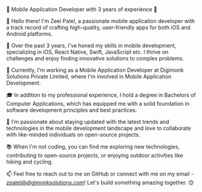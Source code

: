 📱 Mobile Application Developer with 3 years of experience 🚀

👋 Hello there! I'm Zeel Patel, a passionate mobile application developer with a track record of crafting high-quality, user-friendly apps for both iOS and Android platforms.

🔧 Over the past 3 years, I've honed my skills in mobile development, specializing in iOS, React Native, Swift, JavaScript etc. I thrive on challenges and enjoy finding innovative solutions to complex problems.

💼 Currently, I'm working as a Mobile Application Developer at Digimonk Solutions Private Limited, where I'm involved in Mobile Application Development.

🎓 In addition to my professional experience, I hold a degree in Bachelors of Computer Applications, which has equipped me with a solid foundation in software development principles and best practices.

🌟 I'm passionate about staying updated with the latest trends and technologies in the mobile development landscape and love to collaborate with like-minded individuals on open-source projects.

📚 When I'm not coding, you can find me exploring new technologies, contributing to open-source projects, or enjoying outdoor activities like hiking and cycling.

📫 Feel free to reach out to me on GitHub or connect with me on my email - zpatel@digimonksolutions.com! Let's build something amazing together. 😊
